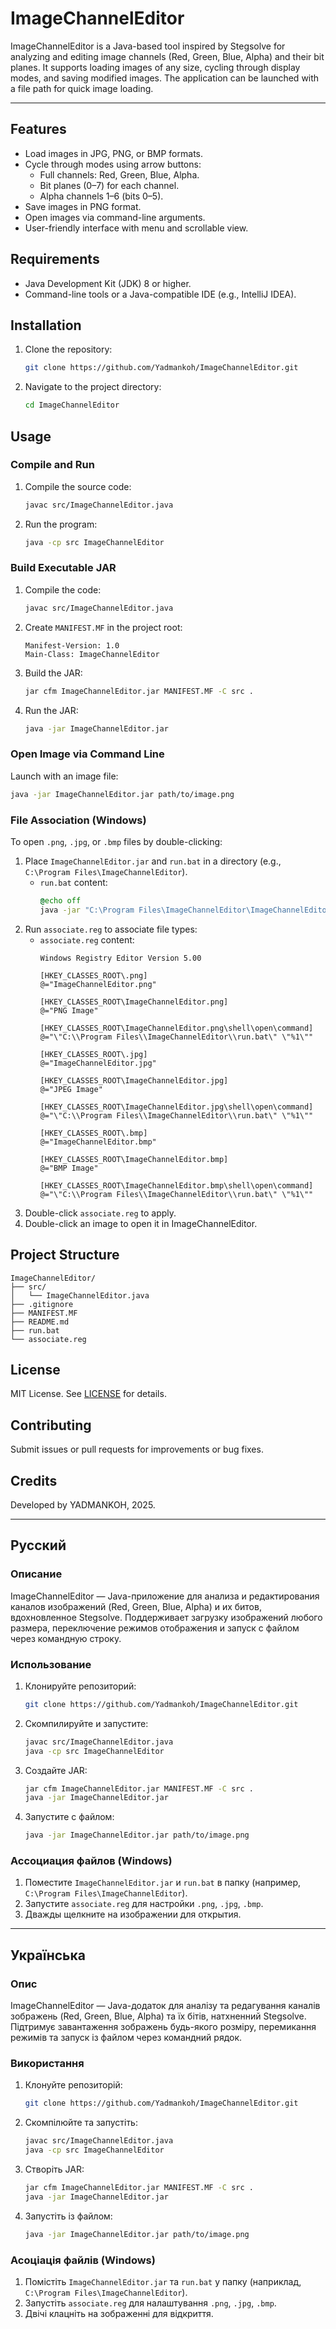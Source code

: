 # ImageChannelEditor

ImageChannelEditor is a Java-based tool inspired by Stegsolve for analyzing and editing image channels (Red, Green, Blue, Alpha) and their bit planes. It supports loading images of any size, cycling through display modes, and saving modified images. The application can be launched with a file path for quick image loading.

---

## Features
- Load images in JPG, PNG, or BMP formats.
- Cycle through modes using arrow buttons:
  - Full channels: Red, Green, Blue, Alpha.
  - Bit planes (0–7) for each channel.
  - Alpha channels 1–6 (bits 0–5).
- Save images in PNG format.
- Open images via command-line arguments.
- User-friendly interface with menu and scrollable view.

## Requirements
- Java Development Kit (JDK) 8 or higher.
- Command-line tools or a Java-compatible IDE (e.g., IntelliJ IDEA).

## Installation
1. Clone the repository:
   ```bash
   git clone https://github.com/Yadmankoh/ImageChannelEditor.git
   ```
2. Navigate to the project directory:
   ```bash
   cd ImageChannelEditor
   ```

## Usage
### Compile and Run
1. Compile the source code:
   ```bash
   javac src/ImageChannelEditor.java
   ```
2. Run the program:
   ```bash
   java -cp src ImageChannelEditor
   ```

### Build Executable JAR
1. Compile the code:
   ```bash
   javac src/ImageChannelEditor.java
   ```
2. Create `MANIFEST.MF` in the project root:
   ```
   Manifest-Version: 1.0
   Main-Class: ImageChannelEditor

   ```
3. Build the JAR:
   ```bash
   jar cfm ImageChannelEditor.jar MANIFEST.MF -C src .
   ```
4. Run the JAR:
   ```bash
   java -jar ImageChannelEditor.jar
   ```

### Open Image via Command Line
Launch with an image file:
```bash
java -jar ImageChannelEditor.jar path/to/image.png
```

### File Association (Windows)
To open `.png`, `.jpg`, or `.bmp` files by double-clicking:
1. Place `ImageChannelEditor.jar` and `run.bat` in a directory (e.g., `C:\Program Files\ImageChannelEditor`).
   - `run.bat` content:
     ```bat
     @echo off
     java -jar "C:\Program Files\ImageChannelEditor\ImageChannelEditor.jar" %1
     ```
2. Run `associate.reg` to associate file types:
   - `associate.reg` content:
     ```reg
     Windows Registry Editor Version 5.00

     [HKEY_CLASSES_ROOT\.png]
     @="ImageChannelEditor.png"

     [HKEY_CLASSES_ROOT\ImageChannelEditor.png]
     @="PNG Image"

     [HKEY_CLASSES_ROOT\ImageChannelEditor.png\shell\open\command]
     @="\"C:\\Program Files\\ImageChannelEditor\\run.bat\" \"%1\""

     [HKEY_CLASSES_ROOT\.jpg]
     @="ImageChannelEditor.jpg"

     [HKEY_CLASSES_ROOT\ImageChannelEditor.jpg]
     @="JPEG Image"

     [HKEY_CLASSES_ROOT\ImageChannelEditor.jpg\shell\open\command]
     @="\"C:\\Program Files\\ImageChannelEditor\\run.bat\" \"%1\""

     [HKEY_CLASSES_ROOT\.bmp]
     @="ImageChannelEditor.bmp"

     [HKEY_CLASSES_ROOT\ImageChannelEditor.bmp]
     @="BMP Image"

     [HKEY_CLASSES_ROOT\ImageChannelEditor.bmp\shell\open\command]
     @="\"C:\\Program Files\\ImageChannelEditor\\run.bat\" \"%1\""
     ```
3. Double-click `associate.reg` to apply.
4. Double-click an image to open it in ImageChannelEditor.

## Project Structure
```
ImageChannelEditor/
├── src/
│   └── ImageChannelEditor.java
├── .gitignore
├── MANIFEST.MF
├── README.md
├── run.bat
└── associate.reg
```

## License
MIT License. See [LICENSE](LICENSE) for details.

## Contributing
Submit issues or pull requests for improvements or bug fixes.

## Credits
Developed by YADMANKOH, 2025.

---

## Русский

### Описание
ImageChannelEditor — Java-приложение для анализа и редактирования каналов изображений (Red, Green, Blue, Alpha) и их битов, вдохновленное Stegsolve. Поддерживает загрузку изображений любого размера, переключение режимов отображения и запуск с файлом через командную строку.

### Использование
1. Клонируйте репозиторий:
   ```bash
   git clone https://github.com/Yadmankoh/ImageChannelEditor.git
   ```
2. Скомпилируйте и запустите:
   ```bash
   javac src/ImageChannelEditor.java
   java -cp src ImageChannelEditor
   ```
3. Создайте JAR:
   ```bash
   jar cfm ImageChannelEditor.jar MANIFEST.MF -C src .
   java -jar ImageChannelEditor.jar
   ```
4. Запустите с файлом:
   ```bash
   java -jar ImageChannelEditor.jar path/to/image.png
   ```

### Ассоциация файлов (Windows)
1. Поместите `ImageChannelEditor.jar` и `run.bat` в папку (например, `C:\Program Files\ImageChannelEditor`).
2. Запустите `associate.reg` для настройки `.png`, `.jpg`, `.bmp`.
3. Дважды щелкните на изображении для открытия.

---

## Українська

### Опис
ImageChannelEditor — Java-додаток для аналізу та редагування каналів зображень (Red, Green, Blue, Alpha) та їх бітів, натхненний Stegsolve. Підтримує завантаження зображень будь-якого розміру, перемикання режимів та запуск із файлом через командний рядок.

### Використання
1. Клонуйте репозиторій:
   ```bash
   git clone https://github.com/Yadmankoh/ImageChannelEditor.git
   ```
2. Скомпілюйте та запустіть:
   ```bash
   javac src/ImageChannelEditor.java
   java -cp src ImageChannelEditor
   ```
3. Створіть JAR:
   ```bash
   jar cfm ImageChannelEditor.jar MANIFEST.MF -C src .
   java -jar ImageChannelEditor.jar
   ```
4. Запустіть із файлом:
   ```bash
   java -jar ImageChannelEditor.jar path/to/image.png
   ```

### Асоціація файлів (Windows)
1. Помістіть `ImageChannelEditor.jar` та `run.bat` у папку (наприклад, `C:\Program Files\ImageChannelEditor`).
2. Запустіть `associate.reg` для налаштування `.png`, `.jpg`, `.bmp`.
3. Двічі клацніть на зображенні для відкриття.
